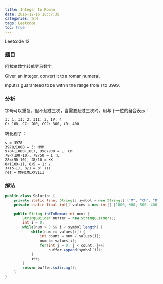 ```yaml
---
title: Integer to Roman
date: 2016-12-16 18:37:38
categories: 练习
tags: Leetcode
toc: true
---
```


Leetcode 12

### 题目

阿拉伯数字转成罗马数字。

Given an integer, convert it to a roman numeral.

Input is guaranteed to be within the range from 1 to 3999.

### 分析

字母可以重复，但不超过三次，当需要超过三次时，用与下一位的组合表示：

```
I: 1, II: 2, III: 3, IV: 4
C: 100, CC: 200, CCC: 300, CD: 400
```

转化例子：

```
s = 3978
3978/1000 = 3: MMM
978>(1000-100), 998/900 = 1: CM
78<(100-10), 78/50 = 1 :L
28<(50-10), 28/10 = XX
8<(100-1), 8/5 = 1: V
3<(5-1), 3/1 = 3: III
ret = MMMCMLXXVIII
```

### 解法

```java
public class Solution {
    private static final String[] symbol = new String[] {"M", "CM", "D", "CD", "C", "XC", "L", "XL", "X", "IX", "V", "IV", "I"};
    private static final int[] values = new int[] {1000, 900, 500, 400, 100, 90, 50, 40, 10, 9, 5, 4, 1};

    public String intToRoman(int num) {
        StringBuilder buffer = new StringBuilder();
        int i = 0;
        while(num > 0 && i < symbol.length) {
            while(num >= values[i]) {
                int count = num / values[i];
                num %= values[i];
                for(int j = 0; j < count; j++)
                    buffer.append(symbol[i]);
            }
            i++;
        }
        return buffer.toString();
    }
}
```